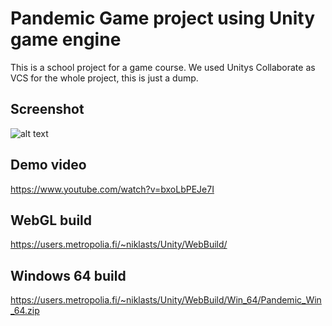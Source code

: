# Pandemic Game project using Unity game engine
This is a school project for a game course. We used Unitys Collaborate as VCS for the whole project, this is just a dump.

## Screenshot
![alt text](https://users.metropolia.fi/~niklasts/Unity/vids/pandemic_pic.PNG)

## Demo video
https://www.youtube.com/watch?v=bxoLbPEJe7I

## WebGL build
https://users.metropolia.fi/~niklasts/Unity/WebBuild/

## Windows 64 build
https://users.metropolia.fi/~niklasts/Unity/WebBuild/Win_64/Pandemic_Win_64.zip
